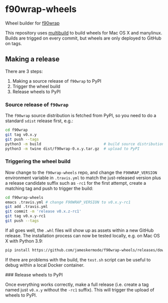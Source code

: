 # f90wrap-wheels

Wheel builder for [f90wrap](https://github.com/jameskermode/f90wrap)

This repository uses [multibuild](https://github.com/matthew-brett/multibuild)
to build wheels for Mac OS X and manylinux.  Builds are trigged on every commit,
but wheels are only deployed to GitHub on tags.

## Making a release

There are 3 steps:
1. Making a source release of `f90wrap` to PyPI
2. Trigger the wheel build
3. Release wheels to PyPI

### Source release of `f90wrap`

The `f90wrap` source distribution is fetched from PyPI, so you need to do a
standard `sdist` release first, e.g.:

```bash
cd f90wrap
git tag v0.x.y
git push --tags
python3 -m build                            # build source distribution
python3 -m twine dist/f90wrap-0.x.y.tar.gz  # upload to PyPI
```
### Triggering the wheel build

Now change to the `f90wrap-wheels` repo, and change the `F90WRAP_VERSION`
environment variable in `.travis.yml` to match the just-released version plus a
release candidate suffix such as `-rc1` for the first attempt, create a matching
tag and push to trigger the build:

```bash
cd f90wrap-wheels
emacs .travis.yml # change F90WRAP_VERSION to v0.x.y-rc1
git add .travis.yml
git commit -m 'release v0.x.z-rc1'
git tag v0.x.y-rc1
git push --tags
```

If all goes well, the `.whl` files will show up as assets within a new GitHub
release. The installation process can now be tested locally, e.g. on Mac OS X
with Python 3.9:

```bash
pip install https://github.com/jameskermode/f90wrap-wheels/releases/download/v0.x.y-rc1/f90wrap-0.2.5-cp39-cp39-macosx_10_9_x86_64.whl
```

If there are problems with the build, the `test.sh` script can be useful to
debug  within a local Docker container.

### Release wheels to PyPI

Once everything works correctly, make a full release (i.e. create a tag named
just `v0.x.y` without the `-rc1` suffix). This will trigger the upload of wheels
to PyPI.